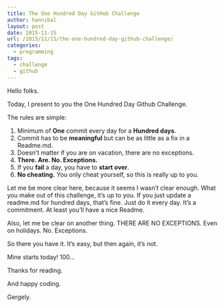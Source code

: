 ```yaml
---
title: The One Hundred Day GitHub Challenge
author: hannibal
layout: post
date: 2015-11-15
url: /2015/11/15/the-one-hundred-day-github-challenge/
categories:
  - programming
tags:
  - challenge
  - github
---
```

Hello folks. 

Today, I present to you the One Hundred Day Github Challenge. 

The rules are simple:

  1. Minimum of **One** commit every day for a **Hundred days**.
  2. Commit has to be **meaningful** but can be as little as a fix in a Readme.md.
  3. Doesn&#8217;t matter if you are on vacation, there are no exceptions.
  4. **There. Are. No. Exceptions.**
  5. If you **fail** a day, you have to **start over**.
  6. **No cheating.** You only cheat yourself, so this is really up to you.

Let me be more clear here, because it seems I wasn&#8217;t clear enough. What you make out of this challenge, it&#8217;s up to you. If you just update a readme.md for hundred days, that&#8217;s fine. Just do it every day. It&#8217;s a commitment. At least you&#8217;ll have a nice Readme.

Also, let me be clear on another thing. THERE ARE NO EXCEPTIONS. Even on holidays. No. Exceptions.

So there you have it. It&#8217;s easy, but then again, it&#8217;s not.

Mine starts today! 100&#8230;

Thanks for reading.
  
And happy coding.
  
Gergely.